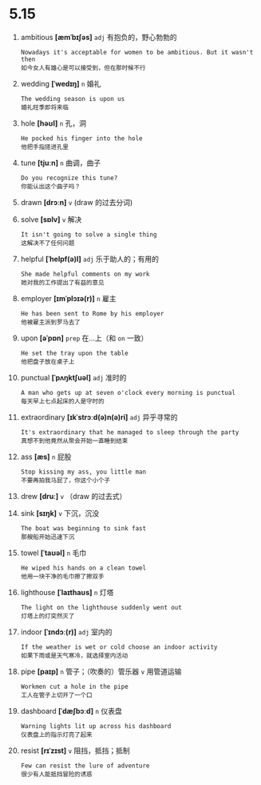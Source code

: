 # 5.15








1. ambitious **[æmˈbɪʃəs]** `adj` 有抱负的，野心勃勃的
    ```
    Nowadays it's acceptable for women to be ambitious. But it wasn't then
    如今女人有雄心是可以接受到，但在那时候不行
    ```

2. wedding **[ˈwedɪŋ]** `n` 婚礼
    ```
    The wedding season is upon us
    婚礼旺季即将来临
    ```

3. hole **[həʊl]** `n` 孔，洞
    ```
    He pocked his finger into the hole
    他把手指搓进孔里
    ```

4. tune **[tjuːn]** `n` 曲调，曲子
    ```
    Do you recognize this tune?
    你能认出这个曲子吗？
    ```

5. drawn **[drɔːn]** `v` (draw 的过去分词)

6. solve **[sɒlv]** `v` 解决
    ```
    It isn't going to solve a single thing
    这解决不了任何问题
    ```

7. helpful **[ˈhelpf(ə)l]** `adj` 乐于助人的；有用的
    ```
    She made helpful comments on my work
    她对我的工作提出了有益的意见
    ```

8. employer **[ɪmˈplɔɪə(r)]** `n` 雇主
    ```
    He has been sent to Rome by his employer
    他被雇主派到罗马去了
    ```

9. upon **[əˈpɒn]** `prep` 在...上（和 `on` 一致）
    ```
    He set the tray upon the table
    他把盘子放在桌子上
    ```

10. punctual **[ˈpʌŋktʃuəl]** `adj` 准时的
    ```
    A man who gets up at seven o'clock every morning is punctual
    每天早上七点起床的人是守时的
    ```

11. extraordinary **[ɪkˈstrɔːd(ə)n(ə)ri]** `adj` 异乎寻常的
    ```
    It's extraordinary that he managed to sleep through the party
    真想不到他竟然从聚会开始一直睡到结束
    ```

12. ass **[æs]** `n` 屁股
    ```
    Stop kissing my ass, you little man
    不要再拍我马屁了，你这个小个子
    ```

13. drew **[druː]** `v` （draw 的过去式）

14. sink **[sɪŋk]** `v` 下沉，沉没
    ```
    The boat was beginning to sink fast
    那艘船开始迅速下沉
    ```

15. towel **[ˈtaʊəl]** `n` 毛巾
    ```
    He wiped his hands on a clean towel
    他用一块干净的毛巾擦了擦双手
    ```

16. lighthouse **[ˈlaɪthaʊs]** `n` 灯塔
    ```
    The light on the lighthouse suddenly went out
    灯塔上的灯突然灭了
    ```

17. indoor **[ˈɪndɔː(r)]** `adj` 室内的
    ```
    If the weather is wet or cold choose an indoor activity
    如果下雨或是天气寒冷，就选择室内活动
    ```

18. pipe **[paɪp]** `n` 管子；（吹奏的）管乐器 `v` 用管道运输
    ```
    Workmen cut a hole in the pipe
    工人在管子上切开了一个口
    ```

19. dashboard **[ˈdæʃbɔːd]** `n` 仪表盘
    ```
    Warning lights lit up across his dashboard
    仪表盘上的指示灯亮了起来
    ```

20. resist **[rɪˈzɪst]** `v` 阻挡，抵挡；抵制
    ```
    Few can resist the lure of adventure
    很少有人能抵挡冒险的诱惑
    ```
